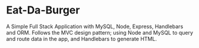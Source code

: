 # Eat-Da-Burger
A Simple Full Stack Application  with MySQL, Node, Express, Handlebars and ORM.  Follows the MVC design pattern; using Node and MySQL to query and route data in the app, and Handlebars to generate HTML.
